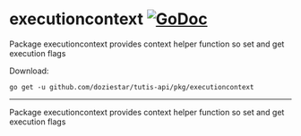 # executioncontext [![GoDoc](https://godoc.org/github.com/doziestar/tutis-api/pkg/executioncontext?status.svg)](https://godoc.org/github.com/doziestar/tutis-api/pkg/executioncontext)

Package executioncontext provides context helper function so set and get execution flags

Download:

```shell
go get -u github.com/doziestar/tutis-api/pkg/executioncontext
```

---

Package executioncontext provides context helper function so set and get execution flags
